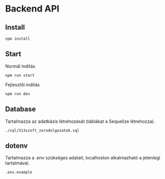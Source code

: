 # Backend API

## Install

```
npm install
```

## Start

Normál indítás
```
npm run start
```

Fejlesztői indítás
```
npm run dev
```

## Database

Tartalmazza az adatbázis létrehozását (táblákat a Sequelize létrehozza).
```
./sql/513szoft_zarodolgozatok.sql
```

## dotenv

Tartalmazza a .env szükséges adatait, localhoston alkalmazható a jelenlegi tartalmával.
```
.env.example
```